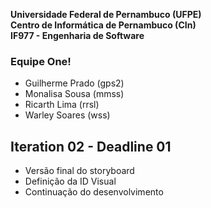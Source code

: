 **Universidade Federal de Pernambuco (UFPE)**  
**Centro de Informática de Pernambuco (CIn)**    
**IF977 - Engenharia de Software**    

### Equipe One!
- Guilherme Prado (gps2)
- Monalisa Sousa (mmss)
- Ricarth Lima (rrsl)
- Warley Soares (wss)

## Iteration 02 - Deadline 01

- Versão final do storyboard
- Definição da ID Visual
- Continuação do desenvolvimento
